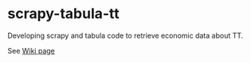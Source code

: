 # scrapy-tabula-tt
Developing scrapy and tabula code to retrieve economic data about TT.

See [Wiki page](https://github.com/HidenobuTokuda/scrapy-tabula-tt/wiki)